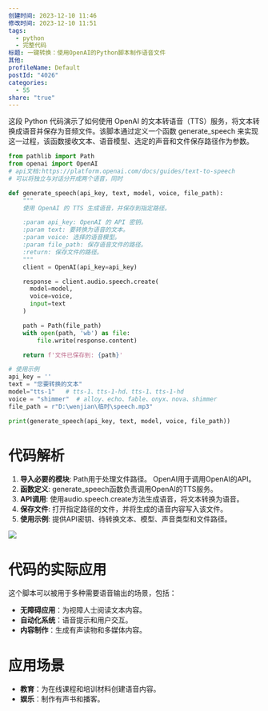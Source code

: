 ```yaml
---
创建时间: 2023-12-10 11:46
修改时间: 2023-12-10 11:51
tags:
  - python
  - 完整代码
标题: 一键转换：使用OpenAI的Python脚本制作语音文件
其他: 
profileName: Default
postId: "4026"
categories:
  - 55
share: "true"
---
```



这段 Python 代码演示了如何使用 OpenAI 的文本转语音（TTS）服务，将文本转换成语音并保存为音频文件。该脚本通过定义一个函数 generate_speech 来实现这一过程，该函数接收文本、语音模型、选定的声音和文件保存路径作为参数。

```python
from pathlib import Path
from openai import OpenAI
# api文档:https://platform.openai.com/docs/guides/text-to-speech
# 可以将独立与对话分开成两个语音，同时

def generate_speech(api_key, text, model, voice, file_path):
    """
    使用 OpenAI 的 TTS 生成语音，并保存到指定路径。

    :param api_key: OpenAI 的 API 密钥。
    :param text: 要转换为语音的文本。
    :param voice: 选择的语音模型。
    :param file_path: 保存语音文件的路径。
    :return: 保存文件的路径。
    """
    client = OpenAI(api_key=api_key)

    response = client.audio.speech.create(
      model=model,
      voice=voice,
      input=text
    )

    path = Path(file_path)
    with open(path, 'wb') as file:
        file.write(response.content)

    return f'文件已保存到: {path}'

# 使用示例
api_key = ''
text = "您要转换的文本"
model="tts-1"   # tts-1、tts-1-hd、tts-1、tts-1-hd
voice = "shimmer"  # alloy、echo、fable、onyx、nova、shimmer
file_path = r"D:\wenjian\临时\speech.mp3"

print(generate_speech(api_key, text, model, voice, file_path))
```

# 代码解析

1. **导入必要的模块**: Path用于处理文件路径。 OpenAI用于调用OpenAI的API。
2. **函数定义**: generate_speech函数负责调用OpenAI的TTS服务。
3. **API调用**: 使用audio.speech.create方法生成语音，将文本转换为语音。
4. **保存文件**: 打开指定路径的文件，并将生成的语音内容写入该文件。
5. **使用示例**: 提供API密钥、待转换文本、模型、声音类型和文件路径。

![](https://mp.toutiao.com/mp/agw/article_material/open_image/get?code=MDY0YWNkMjVlZDhmYTU2NWViZDg1NzUyZGU1NTgyNDYsMTcwMjE4MDExMzQ5NA==)

# 代码的实际应用

这个脚本可以被用于多种需要语音输出的场景，包括：

- **无障碍应用**：为视障人士阅读文本内容。
- **自动化系统**：语音提示和用户交互。
- **内容制作**：生成有声读物和多媒体内容。

# 应用场景

- **教育**：为在线课程和培训材料创建语音内容。
- **娱乐**：制作有声书和播客。
